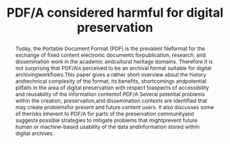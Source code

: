 ---
abstract: Today, the Portable Document Format (PDF) is the prevalent fileformat for
  the exchange of fixed content electronic documents forpublication, research, and
  dissemination work in the academic andcultural heritage domains. Therefore it is
  not surprising that PDF/Ais perceived to be an archival format suitable for digital
  archivingworkflows.This paper gives a rather short overview about the history andtechnical
  complexity of the format, its benefits, shortcomings andpotential pitfalls in the
  area of digital preservation with respect toaspects of accessibility and reusability
  of the information contentof PDF/A.Several potential problems within the creation,
  preservation,and dissemination contexts are identified that may create problemsfor
  present and future content users. It also discusses some of therisks inherent to
  PDF/A for parts of the preservation communityand suggests possible strategies to
  mitigate problems that mightprevent future human or machine-based usability of the
  data andinformation stored within digital archives.
creators:
- Klindt, Marco
date: null
document_url: https://services.phaidra.univie.ac.at/api/object/o:931063/download
grand_parent: iPRES
institutions:
- Zuse Institute Berlin
keywords:
- kyoto
landing_page_url: https://phaidra.univie.ac.at/o:931063
language: eng
layout: publication
license: CC BY-SA 4.0 International
notes_url: null
parent: iPRES 2017
presentation_url: null
size: 155083
source_name: iPRES
title: PDF/A considered harmful for digital preservation
type: paper
year: 2017
---